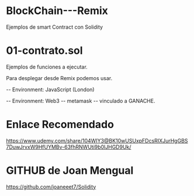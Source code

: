 # BlockChain---Remix

Ejemplos de smart Contract con  Solidity


# 01-contrato.sol
Ejemplos de funciones a ejecutar.

Para desplegar desde Remix podemos usar.

-- Environment: JavaScript (London)

-- Environment: Web3 -- metamask -- vinculado a GANACHE.

# Enlace Recomendado
https://www.udemy.com/share/104WIY3@BK10wUSUxpFDcsRIXJurHgGBS7DuwJrvxW9HfUYMBv-63fhRNWUti9b0lJHGD9Uk/

# GITHUB de Joan Mengual
https://github.com/joaneeet7/Solidity


